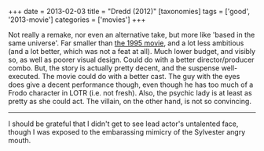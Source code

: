 +++
date = 2013-02-03
title = "Dredd (2012)"
[taxonomies]
tags = ['good', '2013-movie']
categories = ['movies']
+++

Not really a remake, nor even an alternative take, but more like 'based
in the same universe'. Far smaller than [the 1995 movie], and a lot
less ambitious (and a lot better, which was not a feat at all). Much
lower budget, and visibly so, as well as poorer visual design. Could do
with a better director/producer combo. But, the story is actually pretty
decent, and the suspense well-executed. The movie could do with a better
cast. The guy with the eyes does give a decent performance though, even
though he has too much of a Frodo character in LOTR (i.e. not fresh).
Also, the psychic lady is at least as pretty as she could act. The
villain, on the other hand, is not so convincing.

---

I should be grateful that I didn't get to see lead actor's untalented
face, though I was exposed to the embarassing mimicry of the Sylvester
angry mouth.

  [the 1995 movie]: @/judge-dredd-1995.md

